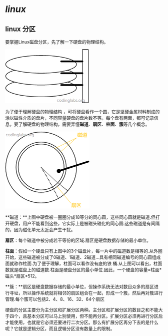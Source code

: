 # _linux_

## linux 分区

要掌握Linux磁盘分区，先了解一下硬盘的物理结构。

![](/assets/importyinpan.png)

为了便于理解硬盘的物理结构 ，可将硬盘看作一个圆，它是坚硬金属材料制成的涂以磁性介质的盘片，不同容量硬盘的盘片数不等。每个盘有两面，都可记录信息。要了解硬盘的物理结构，需要弄懂**磁道**、**扇区**、**柱面**、**簇**等几个概念。

![](/assets/importypjg.png)

**磁道：**上图中硬盘被一圈圈分成18等分的同心圆，这些同心圆就是磁道.但打开硬盘，用户不能看到这些，它实际上是被磁头磁化的同心圆.这些磁道是有间隔的，因为磁化单元太近会产生干扰。

**扇区**：每个磁道中被分成若干等份的区域.扇区是硬盘数据存储的最小单位。

**柱面**：假如一个硬盘只有上图中的3个磁盘片，每一片中的磁道数是相等的.从外圈开始，这些磁道被分成了0磁道、1磁道、2磁道...具有相同磁道编号的同心圆组成面就称作柱面.为了便于理解，柱面可以看作没有底的铁 桶.从上图可以看出，柱面数就是磁盘上的磁道数.柱面是硬盘分区的最小单位.因此，一个硬盘的容量=柱面\*磁头\*扇区\*512。

**簇：**扇区是硬盘数据存储的最小单位，但操作系统无法对数目众多的扇区进行寻址，所以操作系统就将相邻的扇区组合在一起，形成一个簇，然后再对簇进行管理.每个簇可以包括2、4、8、16、32、64个扇区



硬盘的分区主要分为主分区和扩展分区两种。主分区和扩展分区的数目之和不能大于四个，且基本分区可以马上别使用，但不能再分区。扩展分区必须再进行分区后才能使用，也就是它必须还要进行二次分区。那么有扩展分区再分下去的是什么呢？它就是逻辑分区，而且逻辑分区没有数量上的限制。



